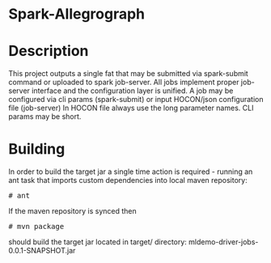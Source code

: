 
Spark-Allegrograph
=================


Description
=
This project outputs a single fat that may be submitted via spark-submit command or uploaded to spark job-server.
All jobs implement proper job-server interface and the configuration layer is unified.
A job may be configured via cli params (spark-submit) or input HOCON/json configuration file (job-server)
In HOCON file always use the long parameter names. CLI params may be short.


Building
=
In order to build the target jar a single time action is required - running
an ant task that imports custom dependencies into local maven repository:

<pre># ant</pre>

If the maven repository is synced then

<pre># mvn package</pre>

should build the target jar located in target/ directory: mldemo-driver-jobs-0.0.1-SNAPSHOT.jar
 


